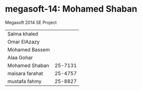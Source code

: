 megasoft-14: Mohamed Shaban
===========

Megasoft 2014 SE Project
<table>
	<tr>
		<td>Salma khaled</td>
	</tr>
	<tr>
		<td>Omar ElAzazy</td>
	</tr>
	<tr>
		<td>Mohamed Bassem</td>
	</tr>
	<tr>
		<td>Alaa Gohar</td>
		</tr>
	<tr>
		<td>
			Mohamed Shaban
		</td>
		<td>
			25-7131
		</td>
		<tr>
	<td>
		maisara farahat
	</td>
	<td>
		25-4757
	</td>
	</tr>
	<tr>
	<td>
		mustafa fahmy
	</td>
	<td>
		25-8827
	</td>
	</tr>
</table>

